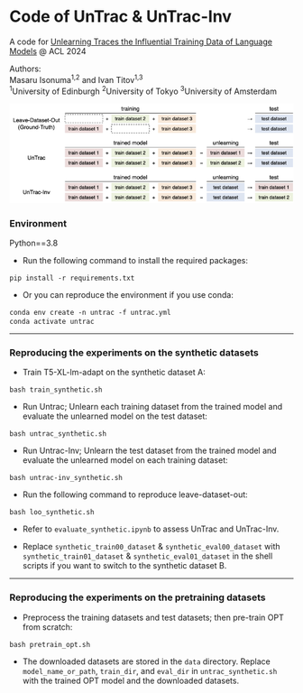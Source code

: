 # Code of UnTrac \& UnTrac-Inv

A code for [Unlearning Traces the Influential Training Data of Language Models](https://arxiv.org/abs/2401.15241) @ ACL 2024

Authors:   
Masaru Isonuma<sup>1,2</sup> and Ivan Titov<sup>1,3</sup>  
 <sup>1</sup>University of Edinburgh
 <sup>2</sup>University of Tokyo
 <sup>3</sup>University of Amsterdam  

![introduction](github.png)

### Environment

Python==3.8

- Run the following command to install the required packages:
```
pip install -r requirements.txt
```

- Or you can reproduce the environment if you use conda:
```
conda env create -n untrac -f untrac.yml
conda activate untrac
```

---

### Reproducing the experiments on the synthetic datasets

- Train T5-XL-lm-adapt on the synthetic dataset A:

```
bash train_synthetic.sh
```

- Run Untrac; Unlearn each training dataset from the trained model and evaluate the unlearned model on the test dataset:

```
bash untrac_synthetic.sh
```

- Run Untrac-Inv; Unlearn the test dataset from the trained model and evaluate the unlearned model on each training dataset:

```
bash untrac-inv_synthetic.sh
```

- Run the following command to reproduce leave-dataset-out:
```
bash loo_synthetic.sh
```

- Refer to `evaluate_synthetic.ipynb` to assess UnTrac and UnTrac-Inv.  

- Replace `synthetic_train00_dataset` & `synthetic_eval00_dataset` with `synthetic_train01_dataset` & `synthetic_eval01_dataset` in the shell scripts if you want to switch to the synthetic dataset B.


---


### Reproducing the experiments on the pretraining datasets

- Preprocess the training datasets and test datasets; then pre-train OPT from scratch:

```
bash pretrain_opt.sh
```

- The downloaded datasets are stored in the `data` directory. Replace `model_name_or_path`, `train_dir`, and `eval_dir` in `untrac_synthetic.sh` with the trained OPT model and the downloaded datasets.
